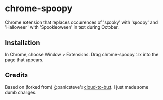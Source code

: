 chrome-spoopy
=============

Chrome extension that replaces occurrences of 'spooky' with 'spoopy' and 'Halloween' with 'Spookleoween' in text during October.

Installation
------------

In Chrome, choose Window > Extensions.  Drag chrome-spoopy.crx into the page that appears.

Credits
-------

Based on (forked from) @panicsteve's [cloud-to-butt](https://github.com/panicsteve/cloud-to-butt/). I just made some dumb changes.
